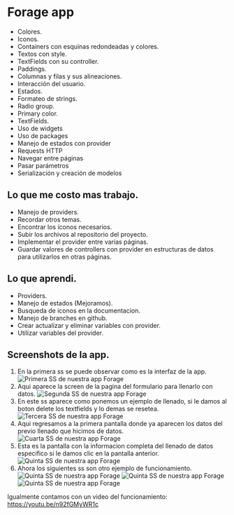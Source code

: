 # Forage app

- Colores.
- Iconos.
- Containers con esquinas redondeadas y colores.
- Textos con style.
- TextFields con su controller.
- Paddings.
- Columnas y filas y sus alineaciones.
- Interacción del usuario.
- Estados.
- Formateo de strings.
- Radio group.
- Primary color.
- TextFields.
- Uso de widgets
- Uso de packages
- Manejo de estados con provider
- Requests HTTP
- Navegar entre páginas
- Pasar parámetros
- Serialización y creación de modelos


## Lo que me costo mas trabajo.

- Manejo de providers.
- Recordar otros temas.
- Encontrar los íconos necesarios.
- Subir los archivos al repositorio del proyecto.
- Implementar el provider entre varias páginas.
- Guardar valores de controllers con provider en estructuras de datos para utilizarlos en otras páginas.

## Lo que aprendi.

- Providers.
- Manejo de estados (Mejoramos).
- Busqueda de iconos en la documentacion.
- Manejo de branches en github.
- Crear actualizar y eliminar variables con provider.
-	Utilizar variables del provider.


## Screenshots de la app.
1. En la primera ss se puede observar como es la interfaz de la app.
![Primera SS de nuestra app Forage](https://github.com/eMatsu98/movile-lgs/blob/forage_app/imgs/forage_1.jpg?raw=true)
2. Aqui aparece la screen de la pagina del formulario para llenarlo con datos.
![Segunda SS de nuestra app Forage](https://github.com/eMatsu98/movile-lgs/blob/forage_app/imgs/forage_2.jpg?raw=true)
3. En este ss aparece como ponemos un ejemplo de llenado, si le damos al boton delete los textfields y lo demas se resetea.
![Tercera SS de nuestra app Forage](https://github.com/eMatsu98/movile-lgs/blob/forage_app/imgs/forage_3.jpg?raw=true)
4. Aqui regresamos a la primera pantalla donde ya aparecen los datos del previo llenado que hicimos de datos.
![Cuarta SS de nuestra app Forage](https://github.com/eMatsu98/movile-lgs/blob/forage_app/imgs/forage_4.jpg?raw=true)
5. Esta es la pantalla con la informacion completa del llenado de datos especifico si le damos clic en la pantalla anterior.
![Quinta SS de nuestra app Forage](https://github.com/eMatsu98/movile-lgs/blob/forage_app/imgs/forage_5.jpg?raw=true)
6. Ahora los siguientes ss son otro ejemplo de funcionamiento.
![Quinta SS de nuestra app Forage](https://github.com/eMatsu98/movile-lgs/blob/forage_app/imgs/forage_6.jpg?raw=true)
![Quinta SS de nuestra app Forage](https://github.com/eMatsu98/movile-lgs/blob/forage_app/imgs/forage_7.jpg?raw=true)
![Quinta SS de nuestra app Forage](https://github.com/eMatsu98/movile-lgs/blob/forage_app/imgs/forage_8.jpg?raw=true)

Igualmente contamos con un video del funcionamiento: https://youtu.be/n92fGMyWR1c


